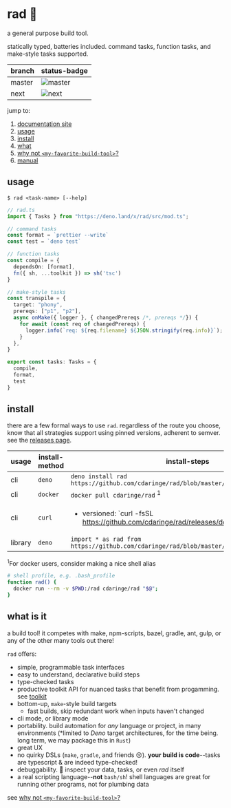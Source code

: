 # rad 💯

a general purpose build tool.

statically typed, batteries included. command tasks, function tasks, and make-style tasks supported.

| branch | status-badge |
| ------ | ------------ |
| master | ![master](https://github.com/cdaringe/rad/workflows/master/badge.svg) |
| next   | ![next](https://github.com/cdaringe/rad/workflows/next/badge.svg) |

jump to:

1. [documentation site](https://cdaringe.github.io/rad/) <!--NOSITE-->
1. [usage](#usage)
1. [install](#install)
1. [what](#what-is-it)
2. [why not `<my-favorite-build-tool>`?](https://cdaringe.github.io/rad/#why-not-my-favorite-build-tool)
3. [manual](https://cdaringe.github.io/rad/#manual)

## usage

`$ rad <task-name> [--help]`

```ts
// rad.ts
import { Tasks } from "https://deno.land/x/rad/src/mod.ts";

// command tasks
const format = `prettier --write`
const test = `deno test`

// function tasks
const compile = {
  dependsOn: [format],
  fn({ sh, ...toolkit }) => sh('tsc')
}

// make-style tasks
const transpile = {
  target: "phony",
  prereqs: ["p1", "p2"],
  async onMake({ logger }, { changedPrereqs /*, prereqs */}) {
    for await (const req of changedPrereqs) {
      logger.info(`req: ${req.filename} ${JSON.stringify(req.info)}`);
    }
  },
}

export const tasks: Tasks = {
  compile,
  format,
  test
}
```

## install

there are a few formal ways to use `rad`. regardless of the route you choose,
know that all strategies support using pinned versions, adherent to semver.
see the [releases page](https://github.com/cdaringe/rad/releases).

| usage | install-method | install-steps |
| -- | -- | -- |
| cli | `deno` | `deno install rad https://github.com/cdaringe/rad/blob/master/src/bin.ts` |
| cli | `docker` | `docker pull cdaringe/rad` <sup>1</sup>|
| cli | `curl` | <ul><li>versioned: `curl -fsSL https://github.com/cdaringe/rad/releases/download/v1.2.0/install.sh | sh`</li><li>latest: `curl -fsSL https://raw.githubusercontent.com/cdaringe/rad/next/assets/install.sh | sh`</li></ul> |
| library | `deno` | `import * as rad from https://github.com/cdaringe/rad/blob/master/src/mod.ts` |


<sup>1</sup>For docker users, consider making a nice shell alias

```bash
# shell profile, e.g. .bash_profile
function rad() {
  docker run --rm -v $PWD:/rad cdaringe/rad "$@";
}
```

## what is it

a build tool! it competes with make, npm-scripts, bazel, gradle, ant, gulp, or any of the
other many tools out there!

`rad` offers:

- simple, programmable task interfaces
- easy to understand, declarative build steps
- type-checked tasks
- productive toolkit API for nuanced tasks that benefit from progamming. see [toolkit](#toolkit)<!-- @todo write toolkit docs-->
- bottom-up, `make`-style build targets
  - fast builds, skip redundant work when inputs haven't changed
- cli mode, or library mode
- portability. build automation for _any_ language or project, in many environments (*limited to _Deno_ target architectures, for the time being. long term, we may package this in `Rust`)
- great UX
- no quirky DSLs (`make`, `gradle`, and friends 😢). **your build is code**--tasks are typescript & are indeed type-checked!
- debuggability. 🐛 inspect your data, tasks, or even _rad_ itself
- a real scripting language--**not** `bash/sh`! shell languages are great for running other programs, not for plumbing data

see [why not `<my-favorite-build-tool>`?](https://cdaringe.github.io/rad/#why-not-my-favorite-build-tool)

